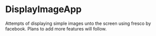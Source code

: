 # DisplayImageApp
Attempts of displaying simple images unto the screen using fresco by facebook. Plans to add more features will follow. 
